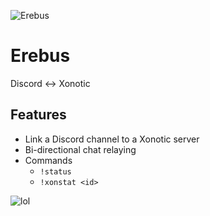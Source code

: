 ![Erebus](https://i.imgur.com/atLvzgy.png "Erebus")

# Erebus
Discord <-> Xonotic
## Features
- Link a Discord channel to a Xonotic server
- Bi-directional chat relaying
- Commands
  - `!status`
  - `!xonstat <id>`

![lol](https://i.imgur.com/IZpdKlI.jpg "lol")
